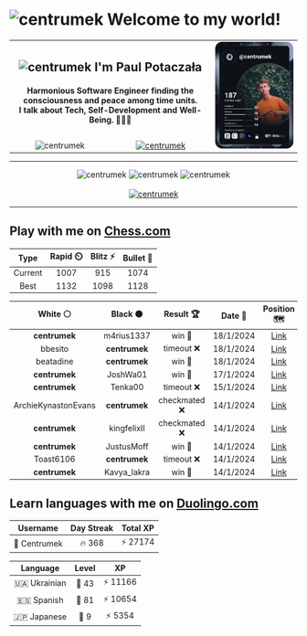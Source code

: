 <h1>
  <img
    src="https://emojis.slackmojis.com/emojis/images/1531849430/4246/blob-sunglasses.gif"
    width="30"
    alt="centrumek"
  />
  Welcome to my world!
</h1>

<table>
  <tbody>
    <tr>
      <td align="center" width="70%" colspan="2">
        <h2>
          <img
            src="https://raw.githubusercontent.com/MartinHeinz/MartinHeinz/master/wave.gif"
            width="30px"
            alt="centrumek"
          />
          I'm Paul Potaczała
        </h2>
        <h4>
          Harmonious Software Engineer finding the consciousness and peace among time units.
          <br/>
          I talk about Tech, Self-Development and Well-Being. 🌿🧘🚀
        </h4>
      </td>
      <td width="30%" rowspan="2">
        <a href="https://app.daily.dev/centrumek">
          <img
            src="./devcard.svg"
            alt="centrumek"
          />
        </a>
      </td>
    </tr>
    <tr align="center">
      <td>
        <img
          src="https://komarev.com/ghpvc/?username=centrumek&label=visitors&color=0e75b6&style=flat"
          alt="centrumek"
        >
      </td>
      <td>
        <a href="https://stackoverflow.com/users/14496012/centrumek">
          <img
            src="https://stackoverflow.com/users/flair/14496012.png?theme=dark"
            alt="centrumek"
          >
        </a>
      </td>
    </tr>
  </tbody>
</table>

---
<div align="center">
  <img 
    src="https://github-readme-stats.vercel.app/api?username=centrumek&show_icons=true&count_private=true&theme=dark&hide_border=true&hide=issues,contribs&bg_color=00000000"
    alt="centrumek"
  />
  <img
    src="https://github-readme-stats.vercel.app/api/top-langs/?username=centrumek&layout=compact&hide_border=true&theme=dark&bg_color=00000000&langs_count=6&exclude_repo=air-statistic-app"
    alt="centrumek"
  />
  <img 
    src="https://github-readme-streak-stats.herokuapp.com?user=centrumek&theme=dark&hide_border=true&background=FFFFFF00"
    alt="centrumek"
  />
  <br/>
  <br/>
  <a href="https://www.buymeacoffee.com/centrumek">
    <img
      src="https://cdn.buymeacoffee.com/buttons/v2/default-orange.png"
      height="50"
      width="210"
      alt="centrumek"
    />
  </a>
</div>

---

## Play with me on [Chess.com](https://www.chess.com/member/centrumek)

<div align="center">
<!--START_SECTION:chessStats-->
<!-- Automatically generated with https://github.com/Balastrong/chess-stats-action -->

| Type | Rapid ⏲️ | Blitz ⚡ | Bullet 🔫 |
|:---:|:---:|:---:|:---:|
| Current | 1007 | 915 | 1074 |
| Best | 1132 | 1098 | 1128 |

| White ⚪ | Black ⚫ | Result 🏆 | Date 📅 | Position 🗺️ | Type 🕕 |
|:---:|:---:|:---:|:---:|:---:|:---:|
| **centrumek** | m4rius1337 | win 🥇 | 18/1/2024 | <a href="http://www.ee.unb.ca/cgi-bin/tervo/fen.pl?select=rnbqkbnr/ppp1pppp/8/3p4/8/2N2N2/PPPPPPPP/R1BQKB1R b KQkq -">Link</a> | Blitz |
| bbesito | **centrumek** | timeout ❌ | 18/1/2024 | <a href="http://www.ee.unb.ca/cgi-bin/tervo/fen.pl?select=1k6/1p5p/pP6/6p1/P7/7P/4KQPq/8 b - -">Link</a> | Blitz |
| beatadine | **centrumek** | win 🥇 | 18/1/2024 | <a href="http://www.ee.unb.ca/cgi-bin/tervo/fen.pl?select=8/6k1/4R1p1/1p4B1/r5K1/8/5PPP/8 w - -">Link</a> | Blitz |
| **centrumek** | JoshWa01 | win 🥇 | 17/1/2024 | <a href="http://www.ee.unb.ca/cgi-bin/tervo/fen.pl?select=8/R7/6p1/4Bp2/2Q1kP1p/5r2/3K4/8 b - -">Link</a> | Blitz |
| **centrumek** | Tenka00 | timeout ❌ | 15/1/2024 | <a href="http://www.ee.unb.ca/cgi-bin/tervo/fen.pl?select=8/6pk/7p/8/8/8/8/1K1q2B1 w - -">Link</a> | Blitz |
| ArchieKynastonEvans | **centrumek** | checkmated ❌ | 14/1/2024 | <a href="http://www.ee.unb.ca/cgi-bin/tervo/fen.pl?select=2b2bnr/r1p3pp/p1N5/k1pN4/1pP5/1P6/P4PPP/R1BR2K1 b - -">Link</a> | Blitz |
| **centrumek** | kingfelixII | checkmated ❌ | 14/1/2024 | <a href="http://www.ee.unb.ca/cgi-bin/tervo/fen.pl?select=8/7p/6b1/6P1/5P2/1k6/1pp5/K7 w - -">Link</a> | Blitz |
| **centrumek** | JustusMoff | win 🥇 | 14/1/2024 | <a href="http://www.ee.unb.ca/cgi-bin/tervo/fen.pl?select=r1b2rk1/pp3ppQ/2p1p3/8/P7/2qB4/2P1KPPP/R6R b - -">Link</a> | Blitz |
| Toast6106 | **centrumek** | timeout ❌ | 14/1/2024 | <a href="http://www.ee.unb.ca/cgi-bin/tervo/fen.pl?select=8/8/8/1PK3kp/3p4/3Pb3/2P5/8 b - -">Link</a> | Blitz |
| **centrumek** | Kavya_lakra | win 🥇 | 14/1/2024 | <a href="http://www.ee.unb.ca/cgi-bin/tervo/fen.pl?select=8/ppp2p1p/2p1b1p1/6k1/P7/K3B3/1P4q1/8 b - -">Link</a> | Blitz |

<!--END_SECTION:chessStats-->
</div>

## Learn languages with me on [Duolingo.com](https://www.duolingo.com/profile/Centrumek)

<div align="center">
<!--START_SECTION:duolingoStats-->
<!-- Automatically generated with https://github.com/centrumek/duolingo-readme-stats-->

| Username | Day Streak | Total XP |
|:---:|:---:|:---:|
| 👤 Centrumek | 🔥 368 | ⚡ 27174 |

| Language | Level | XP |
|:---:|:---:|:---:|
| 🇺🇦 Ukrainian | 👑 43 | ⚡ 11166 |
| 🇪🇸 Spanish | 👑 81 | ⚡ 10654 |
| 🇯🇵 Japanese | 👑 9 | ⚡ 5354 |

<!--END_SECTION:duolingoStats-->
</div>
<!--
**centrumek/centrumek** is a ✨ _special_ ✨ repository because its `README.md` (this file) appears on your GitHub profile.

Here are some ideas to get you started:

- 🔭 I’m currently working on ...
- 🌱 I’m currently learning ...
- 👯 I’m looking to collaborate on ...
- 🤔 I’m looking for help with ...
- 💬 Ask me about ...
- 📫 How to reach me: ...
- 😄 Pronouns: ...
- ⚡ Fun fact: ...
-->
